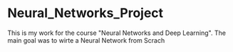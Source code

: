 # Neural_Networks_Project

This is my work for the course "Neural Networks and Deep Learning". The main goal was to wirte a Neural Network from Scrach
